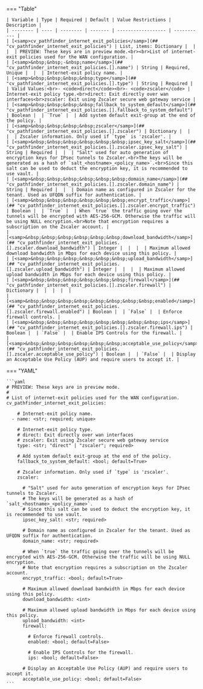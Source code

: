<!--
  ~ Copyright (c) 2025 Arista Networks, Inc.
  ~ Use of this source code is governed by the Apache License 2.0
  ~ that can be found in the LICENSE file.
  -->
=== "Table"

    | Variable | Type | Required | Default | Value Restrictions | Description |
    | -------- | ---- | -------- | ------- | ------------------ | ----------- |
    | [<samp>cv_pathfinder_internet_exit_policies</samp>](## "cv_pathfinder_internet_exit_policies") | List, items: Dictionary |  |  |  | PREVIEW: These keys are in preview mode.<br><br>List of internet-exit policies used for the WAN configuration. |
    | [<samp>&nbsp;&nbsp;-&nbsp;name</samp>](## "cv_pathfinder_internet_exit_policies.[].name") | String | Required, Unique |  |  | Internet-exit policy name. |
    | [<samp>&nbsp;&nbsp;&nbsp;&nbsp;type</samp>](## "cv_pathfinder_internet_exit_policies.[].type") | String | Required |  | Valid Values:<br>- <code>direct</code><br>- <code>zscaler</code> | Internet-exit policy type.<br>direct: Exit directly over wan interfaces<br>zscaler: Exit using Zscaler secure web gateway service |
    | [<samp>&nbsp;&nbsp;&nbsp;&nbsp;fallback_to_system_default</samp>](## "cv_pathfinder_internet_exit_policies.[].fallback_to_system_default") | Boolean |  | `True` |  | Add system default exit-group at the end of the policy. |
    | [<samp>&nbsp;&nbsp;&nbsp;&nbsp;zscaler</samp>](## "cv_pathfinder_internet_exit_policies.[].zscaler") | Dictionary |  |  |  | Zscaler information. Only used if `type` is 'zscaler'. |
    | [<samp>&nbsp;&nbsp;&nbsp;&nbsp;&nbsp;&nbsp;ipsec_key_salt</samp>](## "cv_pathfinder_internet_exit_policies.[].zscaler.ipsec_key_salt") | String | Required |  |  | "Salt" used for auto generation of encryption keys for IPsec tunnels to Zscaler.<br>The keys will be generated as a hash of `salt_<hostname>_<policy_name>`.<br>Since this salt can be used to deduct the encryption key, it is recommended to use vault. |
    | [<samp>&nbsp;&nbsp;&nbsp;&nbsp;&nbsp;&nbsp;domain_name</samp>](## "cv_pathfinder_internet_exit_policies.[].zscaler.domain_name") | String | Required |  |  | Domain name as configured in Zscaler for the tenant. Used as UFQDN suffix for authentication. |
    | [<samp>&nbsp;&nbsp;&nbsp;&nbsp;&nbsp;&nbsp;encrypt_traffic</samp>](## "cv_pathfinder_internet_exit_policies.[].zscaler.encrypt_traffic") | Boolean |  | `True` |  | When `true` the traffic going over the tunnels will be encrypted with AES-256-GCM. Otherwise the traffic will be using NULL encryption.<br>Note that encryption requires a subscription on the Zscaler account. |
    | [<samp>&nbsp;&nbsp;&nbsp;&nbsp;&nbsp;&nbsp;download_bandwidth</samp>](## "cv_pathfinder_internet_exit_policies.[].zscaler.download_bandwidth") | Integer |  |  |  | Maximum allowed download bandwidth in Mbps for each device using this policy. |
    | [<samp>&nbsp;&nbsp;&nbsp;&nbsp;&nbsp;&nbsp;upload_bandwidth</samp>](## "cv_pathfinder_internet_exit_policies.[].zscaler.upload_bandwidth") | Integer |  |  |  | Maximum allowed upload bandwidth in Mbps for each device using this policy. |
    | [<samp>&nbsp;&nbsp;&nbsp;&nbsp;&nbsp;&nbsp;firewall</samp>](## "cv_pathfinder_internet_exit_policies.[].zscaler.firewall") | Dictionary |  |  |  |  |
    | [<samp>&nbsp;&nbsp;&nbsp;&nbsp;&nbsp;&nbsp;&nbsp;&nbsp;enabled</samp>](## "cv_pathfinder_internet_exit_policies.[].zscaler.firewall.enabled") | Boolean |  | `False` |  | Enforce firewall controls. |
    | [<samp>&nbsp;&nbsp;&nbsp;&nbsp;&nbsp;&nbsp;&nbsp;&nbsp;ips</samp>](## "cv_pathfinder_internet_exit_policies.[].zscaler.firewall.ips") | Boolean |  | `False` |  | Enable IPS Controls for the firewall. |
    | [<samp>&nbsp;&nbsp;&nbsp;&nbsp;&nbsp;&nbsp;acceptable_use_policy</samp>](## "cv_pathfinder_internet_exit_policies.[].zscaler.acceptable_use_policy") | Boolean |  | `False` |  | Display an Acceptable Use Policy (AUP) and require users to accept it. |

=== "YAML"

    ```yaml
    # PREVIEW: These keys are in preview mode.
    #
    # List of internet-exit policies used for the WAN configuration.
    cv_pathfinder_internet_exit_policies:

        # Internet-exit policy name.
      - name: <str; required; unique>

        # Internet-exit policy type.
        # direct: Exit directly over wan interfaces
        # zscaler: Exit using Zscaler secure web gateway service
        type: <str; "direct" | "zscaler"; required>

        # Add system default exit-group at the end of the policy.
        fallback_to_system_default: <bool; default=True>

        # Zscaler information. Only used if `type` is 'zscaler'.
        zscaler:

          # "Salt" used for auto generation of encryption keys for IPsec tunnels to Zscaler.
          # The keys will be generated as a hash of `salt_<hostname>_<policy_name>`.
          # Since this salt can be used to deduct the encryption key, it is recommended to use vault.
          ipsec_key_salt: <str; required>

          # Domain name as configured in Zscaler for the tenant. Used as UFQDN suffix for authentication.
          domain_name: <str; required>

          # When `true` the traffic going over the tunnels will be encrypted with AES-256-GCM. Otherwise the traffic will be using NULL encryption.
          # Note that encryption requires a subscription on the Zscaler account.
          encrypt_traffic: <bool; default=True>

          # Maximum allowed download bandwidth in Mbps for each device using this policy.
          download_bandwidth: <int>

          # Maximum allowed upload bandwidth in Mbps for each device using this policy.
          upload_bandwidth: <int>
          firewall:

            # Enforce firewall controls.
            enabled: <bool; default=False>

            # Enable IPS Controls for the firewall.
            ips: <bool; default=False>

          # Display an Acceptable Use Policy (AUP) and require users to accept it.
          acceptable_use_policy: <bool; default=False>
    ```
